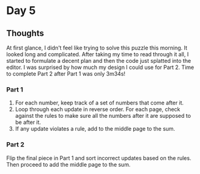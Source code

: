 # Day 5

## Thoughts

At first glance, I didn't feel like trying to solve this puzzle this morning. It looked long and complicated. After taking my time to read through it all, I started to formulate a decent plan and then the code just splatted into the editor. I was surprised by how much my design I could use for Part 2. Time to complete Part 2 after Part 1 was only 3m34s!

### Part 1

1. For each number, keep track of a set of numbers that come after it.
2. Loop through each update in reverse order. For each page, check against the rules to make sure all the numbers after it are supposed to be after it.
3. If any update violates a rule, add to the middle page to the sum.

### Part 2

Flip the final piece in Part 1 and sort incorrect updates based on the rules. Then proceed to add the middle page to the sum.
